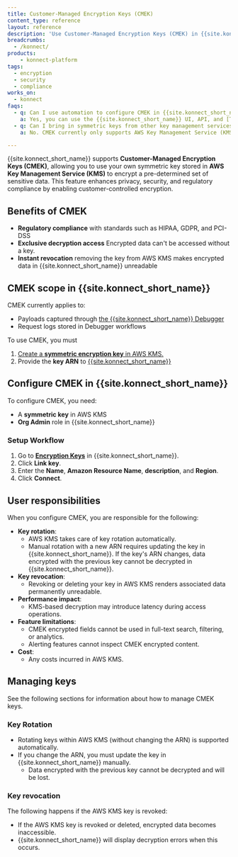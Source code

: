 ```yaml
---
title: Customer-Managed Encryption Keys (CMEK)
content_type: reference
layout: reference
description: 'Use Customer-Managed Encryption Keys (CMEK) in {{site.konnect_short_name}} to encrypt pre-determined sets of sensitive data using keys from your AWS Key Management Service (KMS) account.'
breadcrumbs:
  - /konnect/
products:
    - konnect-platform
tags:
  - encryption
  - security
  - compliance
works_on:
  - konnect
faqs:
  - q: Can I use automation to configure CMEK in {{site.konnect_short_name}}?
    a: Yes, you can use the {{site.konnect_short_name}} UI, API, and [Terraform](/terraform/) to configure CMEK.
  - q: Can I bring in symmetric keys from other key management services?
    a: No. CMEK currently only supports AWS Key Management Service (KMS).

---
```


{{site.konnect_short_name}} supports **Customer-Managed Encryption Keys (CMEK)**, allowing you to use your own symmetric key stored in **AWS Key Management Service (KMS)** to encrypt a pre-determined set of sensitive data. This feature enhances privacy, security, and regulatory compliance by enabling customer-controlled encryption.


## Benefits of CMEK

* **Regulatory compliance** with standards such as HIPAA, GDPR, and PCI-DSS
* **Exclusive decryption access** Encrypted data can't be accessed without a key.
* **Instant revocation** removing the key from AWS KMS makes encrypted data in {{site.konnect_short_name}} unreadable

## CMEK scope in {{site.konnect_short_name}}

CMEK currently applies to:

* Payloads captured through [the {{site.konnect_short_name}} Debugger](/gateway/debugger/)
* Request logs stored in Debugger workflows

To use CMEK, you must

1. [Create a **symmetric encryption key** in AWS KMS.](https://docs.aws.amazon.com/kms/latest/developerguide/create-keys.html)
1. Provide the **key ARN** to [{{site.konnect_short_name}}](https://cloud.konghq.com/global/organization/settings/encryption-keys/)

## Configure CMEK in {{site.konnect_short_name}}

To configure CMEK, you need:
* A **symmetric key** in AWS KMS
* **Org Admin** role in {{site.konnect_short_name}}

### Setup Workflow

1. Go to [**Encryption Keys**](https://cloud.konghq.com/global/organization/settings/encryption-keys/) in {{site.konnect_short_name}}.
1. Click **Link key**.
1. Enter the **Name**, **Amazon Resource Name**, **description**, and **Region**. 
1. Click **Connect**. 

## User responsibilities

When you configure CMEK, you are responsible for the following:

* **Key rotation**: 
  * AWS KMS takes care of key rotation automatically. 
  * Manual rotation with a new ARN requires updating the key in {{site.konnect_short_name}}. If the key's ARN changes, data encrypted with the previous key cannot be decrypted in {{site.konnect_short_name}}.
* **Key revocation**: 
  * Revoking or deleting your key in AWS KMS renders associated data permanently unreadable.
* **Performance impact**: 
  * KMS-based decryption may introduce latency during access operations.
* **Feature limitations**: 
  * CMEK encrypted fields cannot be used in full-text search, filtering, or analytics.
  * Alerting features cannot inspect CMEK encrypted content.
* **Cost**: 
  * Any costs incurred in AWS KMS.


## Managing keys

See the following sections for information about how to manage CMEK keys.

### Key Rotation

* Rotating keys within AWS KMS (without changing the ARN) is supported automatically.
* If you change the ARN, you must update the key in {{site.konnect_short_name}} manually. 
  * Data encrypted with the previous key cannot be decrypted and will be lost.

### Key revocation

The following happens if the AWS KMS key is revoked:
* If the AWS KMS key is revoked or deleted, encrypted data becomes inaccessible.
* {{site.konnect_short_name}} will display decryption errors when this occurs.


